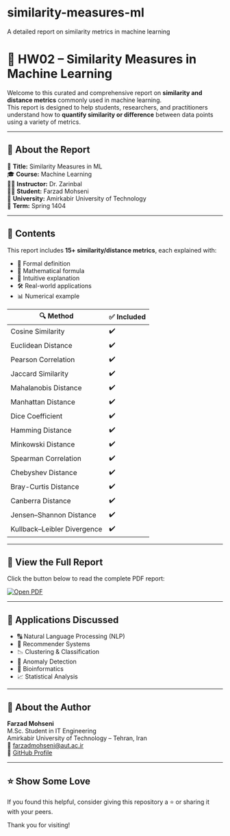 # similarity-measures-ml
A detailed report on similarity metrics in machine learning


# 🤝 HW02 – Similarity Measures in Machine Learning

Welcome to this curated and comprehensive report on **similarity and distance metrics** commonly used in machine learning.  
This report is designed to help students, researchers, and practitioners understand how to **quantify similarity or difference** between data points using a variety of metrics.

---

## 🧠 About the Report

📘 **Title:** Similarity Measures in ML  
🎓 **Course:** Machine Learning  
👩‍🏫 **Instructor:** Dr. Zarinbal  
👨‍🎓 **Student:** Farzad Mohseni  
🏫 **University:** Amirkabir University of Technology  
📅 **Term:** Spring 1404

---

## 📂 Contents

This report includes **15+ similarity/distance metrics**, each explained with:

- 📌 Formal definition  
- 🧮 Mathematical formula  
- 🧠 Intuitive explanation  
- 🛠️ Real-world applications  
- 📊 Numerical example  

| 🔍 Method                     | ✅ Included |
|------------------------------|-------------|
| Cosine Similarity            | ✔️          |
| Euclidean Distance           | ✔️          |
| Pearson Correlation          | ✔️          |
| Jaccard Similarity           | ✔️          |
| Mahalanobis Distance         | ✔️          |
| Manhattan Distance           | ✔️          |
| Dice Coefficient             | ✔️          |
| Hamming Distance             | ✔️          |
| Minkowski Distance           | ✔️          |
| Spearman Correlation         | ✔️          |
| Chebyshev Distance           | ✔️          |
| Bray-Curtis Distance         | ✔️          |
| Canberra Distance            | ✔️          |
| Jensen–Shannon Distance      | ✔️          |
| Kullback–Leibler Divergence  | ✔️          |

---

## 📄 View the Full Report

Click the button below to read the complete PDF report:

[![Open PDF](https://img.shields.io/badge/View_Report-PDF-blue)](https://github.com/farzadmohseni-ir/similarity-measures-ml/blob/main/Similarity%20Measures%20in%20ML.pdf)

---

## 📌 Applications Discussed

- 🔠 Natural Language Processing (NLP)
- 🧭 Recommender Systems
- 📉 Clustering & Classification
- 🚨 Anomaly Detection
- 🧬 Bioinformatics
- 📈 Statistical Analysis

---

## 👤 About the Author

**Farzad Mohseni**  
M.Sc. Student in IT Engineering  
Amirkabir University of Technology – Tehran, Iran  
📧 farzadmohseni@aut.ac.ir  
🔗 [GitHub Profile](https://github.com/farzadmohseni-ir)

---

## ⭐️ Show Some Love

If you found this helpful, consider giving this repository a ⭐️ or sharing it with your peers.

Thank you for visiting!
